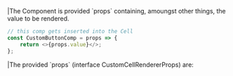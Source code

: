 <framework-specific-section frameworks="react">
|The Component is provided `props` containing, amoungst other things, the value to be rendered.
</framework-specific-section>

<framework-specific-section frameworks="react">

```ts
// this comp gets inserted into the Cell
const CustomButtonComp = props => {
    return <>{props.value}</>;
};
```

</framework-specific-section>

<framework-specific-section frameworks="react">
|The provided `props` (interface CustomCellRendererProps) are:
</framework-specific-section>
